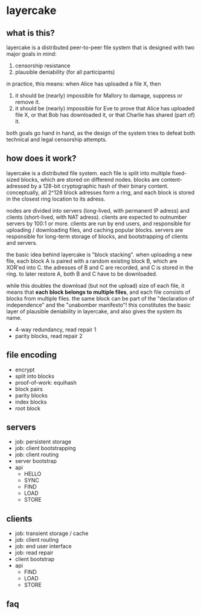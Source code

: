 # layercake

## what is this?

layercake is a distributed peer-to-peer file system that is designed with two major goals in mind:

1. censorship resistance
2. plausible deniability (for all participants)

in practice, this means: when Alice has uploaded a file X, then

1. it should be (nearly) impossible for Mallory to damage, suppress or remove it.
2. it should be (nearly) impossible for Eve to prove that Alice has uploaded file X, or that Bob has downloaded it, or that Charlie has shared (part of) it.

both goals go hand in hand, as the design of the system tries to defeat both technical and legal censorship attempts.

## how does it work?

layercake is a distributed file system. each file is split into multiple fixed-sized blocks, which are stored on differend nodes. blocks are content-adressed by a 128-bit cryptographic hash of their binary content. conceptually, all 2^128 block adresses form a ring, and each block is stored in the closest ring location to its adress.

nodes are divided into servers (long-lived, with permanent IP adress) and clients (short-lived, with NAT adress). clients are expected to outnumber servers by 100:1 or more. clients are run by end users, and responsible for uploading / downloading files, and caching popular blocks. servers are responsible for long-term storage of blocks, and bootstrapping of clients and servers.

the basic idea behind layercake is "block stacking". when uploading a new file, each block A is paired with a random existing block B, which are XOR'ed into C. the adresses of B and C are recorded, and C is stored in the ring. to later restore A, both B and C have to be downloaded.

while this doubles the download (but not the upload) size of each file, it means that **each block belongs to multiple files**, and each file consists of blocks from multiple files. the same block can be part of the "declaration of independence" and the "unabomber manifesto"! this constitutes the basic layer of plausible deniability in layercake, and also gives the system its name.


* 4-way redundancy, read repair 1
* parity blocks, read repair 2


## file encoding

* encrypt
* split into blocks
* proof-of-work: equihash
* block pairs
* parity blocks
* index blocks
* root block

## servers

* job: persistent storage
* job: client bootstrapping
* job: client routing
* server bootstrap
* api
	* HELLO
	* SYNC
	* FIND
	* LOAD
	* STORE

## clients

* job: transient storage / cache
* job: client routing
* job: end user interface
* job: read repair
* client bootstrap
* api
	* FIND
	* LOAD
	* STORE

## faq